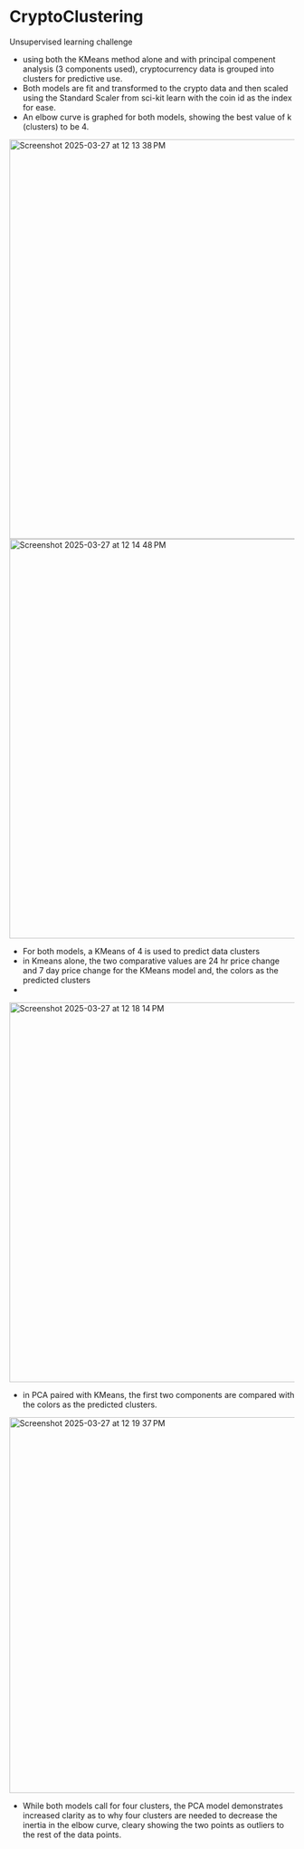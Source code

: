 # CryptoClustering

Unsupervised learning challenge
- using both the KMeans method alone and with principal compenent analysis (3 components used), cryptocurrency data is grouped into clusters for predictive use.
- Both models are fit and transformed to the crypto data and then scaled using the Standard Scaler from sci-kit learn with the coin id as the index for ease.
- An elbow curve is graphed for both models, showing the best value of k (clusters) to be 4.
<img width="706" alt="Screenshot 2025-03-27 at 12 13 38 PM" src="https://github.com/user-attachments/assets/2b268163-6319-43f7-bb2a-814ef3081986" />

<img width="706" alt="Screenshot 2025-03-27 at 12 14 48 PM" src="https://github.com/user-attachments/assets/3d1603fb-a75c-48b7-9ea4-8d749885933d" />

- For both models, a KMeans of 4 is used to predict data clusters
- in Kmeans alone, the two comparative values are 24 hr price change and 7 day price change for the KMeans model and, the colors as the predicted clusters
- 
<img width="671" alt="Screenshot 2025-03-27 at 12 18 14 PM" src="https://github.com/user-attachments/assets/851045b2-a215-44ff-a816-90f452252010" />

- in PCA paired with KMeans, the first two components are compared with the colors as the predicted clusters.
  
 <img width="664" alt="Screenshot 2025-03-27 at 12 19 37 PM" src="https://github.com/user-attachments/assets/981bcb3c-6d5a-4404-8388-bc6afdf0831a" />
 
 - While both models call for  four clusters, the PCA model demonstrates increased clarity as to why four clusters are needed to decrease the inertia in the elbow curve, cleary showing the two points as outliers to the rest of the data points. 

